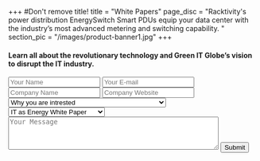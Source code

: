 +++
#Don't remove title!
title = "White Papers"
page_disc = "Racktivity's power distribution EnergySwitch Smart PDUs equip your data center with the industry’s most advanced metering and switching capability.  "
section_pic = "/images/product-banner1.jpg"
+++

#### Learn all about the revolutionary technology and Green IT Globe’s vision to disrupt the IT industry.

<form id="contact-form" action="//formspree.io/sacha@greenitglobe.com" method="POST" class="col-md-6">
    <input type="hidden" name="_next" value="/en/thank-you" />
    <input type="hidden" name="_subject" value="Message from Green IT Globe" />
    <input type="text" name="_gotcha" style="display:none" />
    <input type="text" name="name" placeholder="Your Name" class="form-control">
    <input type="email" name="_replyto" placeholder="Your E-mail" class="form-control">
    <input type="company_name" name="company_name" placeholder="Company Name" class="form-control">
    <input type="company_website" name="company_website" placeholder="Company Website" class="form-control">
    <select name="why_intrested" class="form-control">
    	<option selected disabled>Why you are intrested</option>
	    <option>Just curious</option>
	    <option>Would potentially like to evaluation the technology</option>
	    <option>Would potentially like to invest</option>
	    <option>Would potentially like to partner with you</option>
	    <option>Would potentially like to use this in my company</option>
	    <option>would potentially like to work for you</option>
  	</select>
    <select name="White_paper" class="form-control">
	    <option>IT as Energy White Paper</option>
	    <option>Gener8 Storage White Paper</option>
  	</select>
    <textarea rows="4" cols="50" name="message" placeholder="Your Message" class="form-control"></textarea> 
    <button  type="submit" value="Send" class="btn btn-success">Submit</button>
</form>